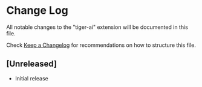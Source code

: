 # Change Log

All notable changes to the "tiger-ai" extension will be documented in this file.

Check [Keep a Changelog](http://keepachangelog.com/) for recommendations on how to structure this file.

## [Unreleased]

- Initial release